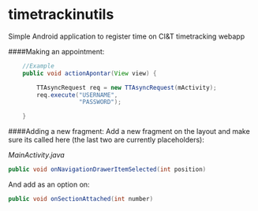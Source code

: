 # timetrackinutils
Simple Android application to register time on CI&amp;T timetracking webapp

####Making an appointment:
```java
    //Example
    public void actionApontar(View view) {

        TTAsyncRequest req = new TTAsyncRequest(mActivity);
        req.execute("USERNAME",
                    "PASSWORD");

    }
```

####Adding a new fragment:
Add a new fragment on the layout and make sure its called here (the last two are currently placeholders):

*MainActivity.java*
```java
public void onNavigationDrawerItemSelected(int position)
```
And add as an option on: 
```java
public void onSectionAttached(int number)
```
